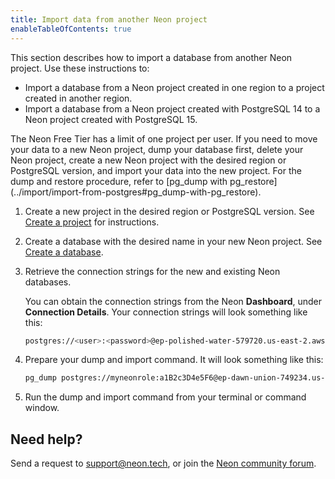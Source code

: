 ```yaml
---
title: Import data from another Neon project
enableTableOfContents: true
---
```


This section describes how to import a database from another Neon project. Use these instructions to:

- Import a database from a Neon project created in one region to a project created in another region.
- Import a database from a Neon project created with PostgreSQL 14 to a Neon project created with PostgreSQL 15.

<Admonition type="note">
The Neon Free Tier has a limit of one project per user. If you need to move your data to a new Neon project, dump your database first, delete your Neon project, create a new Neon project with the desired region or PostgreSQL version, and import your data into the new project. For the dump and restore procedure, refer to [pg_dump with pg_restore](../import/import-from-postgres#pg_dump-with-pg_restore).
</Admonition>

1. Create a new project in the desired region or PostgreSQL version. See [Create a project](../manage/projects#create-a-project) for instructions.

2. Create a database with the desired name in your new Neon project. See [Create a database](../manage/databases#create-a-database).

3. Retrieve the connection strings for the new and existing Neon databases.

    You can obtain the connection strings from the Neon **Dashboard**, under **Connection Details**. Your connection strings will look something like this:

    ```bash
    postgres://<user>:<password>@ep-polished-water-579720.us-east-2.aws.neon.tech:5432/<dbname>
    ```

4. Prepare your dump and import command. It will look something like this:

    ```bash
    pg_dump postgres://myneonrole:a1B2c3D4e5F6@ep-dawn-union-749234.us-east-2.aws.neon.tech:5432/<dbname> | psql postgres://myneonrole:a1B2c3D4e5F6@ep-polished-water-579720.us-east-2.aws.neon.tech:5432/<dbname>
    ```

5. Run the dump and import command from your terminal or command window.

## Need help?

Send a request to [support@neon.tech](mailto:support@neon.tech), or join the [Neon community forum](https://community.neon.tech/).